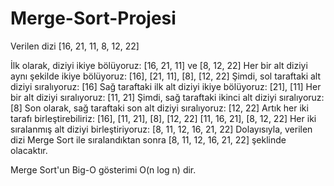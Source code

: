 # Merge-Sort-Projesi


Verilen dizi [16, 21, 11, 8, 12, 22]

İlk olarak, diziyi ikiye bölüyoruz: [16, 21, 11] ve [8, 12, 22]
Her bir alt diziyi aynı şekilde ikiye bölüyoruz: [16], [21, 11], [8], [12, 22]
Şimdi, sol taraftaki alt diziyi sıralıyoruz: [16]
Sağ taraftaki ilk alt diziyi ikiye bölüyoruz: [21], [11]
Her bir alt diziyi sıralıyoruz: [11, 21]
Şimdi, sağ taraftaki ikinci alt diziyi sıralıyoruz: [8]
Son olarak, sağ taraftaki son alt diziyi sıralıyoruz: [12, 22]
Artık her iki tarafı birleştirebiliriz: [16], [11, 21], [8], [12, 22]
[11, 16, 21], [8, 12, 22]
Her iki sıralanmış alt diziyi birleştiriyoruz: [8, 11, 12, 16, 21, 22]
Dolayısıyla, verilen dizi Merge Sort ile sıralandıktan sonra [8, 11, 12, 16, 21, 22] şeklinde olacaktır.

Merge Sort'un Big-O gösterimi O(n log n) dir.
